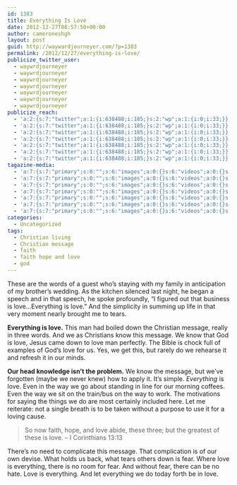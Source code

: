 ```yaml
---
id: 1383
title: Everything Is Love
date: 2012-12-27T08:57:50+00:00
author: cameroneshgh
layout: post
guid: http://waywardjourneyer.com/?p=1383
permalink: /2012/12/27/everything-is-love/
publicize_twitter_user:
  - waywrdjourneyer
  - waywrdjourneyer
  - waywrdjourneyer
  - waywrdjourneyer
  - waywrdjourneyer
  - waywrdjourneyer
  - waywrdjourneyer
publicize_reach:
  - 'a:2:{s:7:"twitter";a:1:{i:638488;i:185;}s:2:"wp";a:1:{i:0;i:33;}}'
  - 'a:2:{s:7:"twitter";a:1:{i:638488;i:185;}s:2:"wp";a:1:{i:0;i:33;}}'
  - 'a:2:{s:7:"twitter";a:1:{i:638488;i:185;}s:2:"wp";a:1:{i:0;i:33;}}'
  - 'a:2:{s:7:"twitter";a:1:{i:638488;i:185;}s:2:"wp";a:1:{i:0;i:33;}}'
  - 'a:2:{s:7:"twitter";a:1:{i:638488;i:185;}s:2:"wp";a:1:{i:0;i:33;}}'
  - 'a:2:{s:7:"twitter";a:1:{i:638488;i:185;}s:2:"wp";a:1:{i:0;i:33;}}'
  - 'a:2:{s:7:"twitter";a:1:{i:638488;i:185;}s:2:"wp";a:1:{i:0;i:33;}}'
tagazine-media:
  - 'a:7:{s:7:"primary";s:0:"";s:6:"images";a:0:{}s:6:"videos";a:0:{}s:11:"image_count";i:0;s:6:"author";s:8:"19879429";s:7:"blog_id";s:8:"19280981";s:9:"mod_stamp";s:19:"2012-12-27 13:57:50";}'
  - 'a:7:{s:7:"primary";s:0:"";s:6:"images";a:0:{}s:6:"videos";a:0:{}s:11:"image_count";i:0;s:6:"author";s:8:"19879429";s:7:"blog_id";s:8:"19280981";s:9:"mod_stamp";s:19:"2012-12-27 13:57:50";}'
  - 'a:7:{s:7:"primary";s:0:"";s:6:"images";a:0:{}s:6:"videos";a:0:{}s:11:"image_count";i:0;s:6:"author";s:8:"19879429";s:7:"blog_id";s:8:"19280981";s:9:"mod_stamp";s:19:"2012-12-27 13:57:50";}'
  - 'a:7:{s:7:"primary";s:0:"";s:6:"images";a:0:{}s:6:"videos";a:0:{}s:11:"image_count";i:0;s:6:"author";s:8:"19879429";s:7:"blog_id";s:8:"19280981";s:9:"mod_stamp";s:19:"2012-12-27 13:57:50";}'
  - 'a:7:{s:7:"primary";s:0:"";s:6:"images";a:0:{}s:6:"videos";a:0:{}s:11:"image_count";i:0;s:6:"author";s:8:"19879429";s:7:"blog_id";s:8:"19280981";s:9:"mod_stamp";s:19:"2012-12-27 13:57:50";}'
  - 'a:7:{s:7:"primary";s:0:"";s:6:"images";a:0:{}s:6:"videos";a:0:{}s:11:"image_count";i:0;s:6:"author";s:8:"19879429";s:7:"blog_id";s:8:"19280981";s:9:"mod_stamp";s:19:"2012-12-27 13:57:50";}'
  - 'a:7:{s:7:"primary";s:0:"";s:6:"images";a:0:{}s:6:"videos";a:0:{}s:11:"image_count";i:0;s:6:"author";s:8:"19879429";s:7:"blog_id";s:8:"19280981";s:9:"mod_stamp";s:19:"2012-12-27 13:57:50";}'
categories:
  - Uncategorized
tags:
  - Christian living
  - Christian message
  - faith
  - faith hope and love
  - god
---
```

These are the words of a guest who&#8217;s staying with my family in anticipation of my brother&#8217;s wedding. As the kitchen silenced last night, he began a speech and in that speech, he spoke profoundly, &#8220;I figured out that business is love&#8230;Everything is love.&#8221; And the simplicity in summing up life in that very moment nearly brought me to tears.

**Everything is love.** This man had boiled down the Christian message, really in three words. And we as Christians know this message. We know that God is love, Jesus came down to love man perfectly. The Bible is chock full of examples of God&#8217;s love for us. Yes, we get this, but rarely do we rehearse it and refresh it in our minds.

**Our head knowledge isn&#8217;t the problem.** We know the message, but we&#8217;ve forgotten (maybe we never knew) how to apply it. It&#8217;s simple. _Everything_ is love. Even in the way we go about standing in line for our morning coffees. Even the way we sit on the train/bus on the way to work. The motivations for saying the things we do are most certainly included here. Let me reiterate: not a single breath is to be taken without a purpose to use it for a loving cause.

> So now faith, hope, and love abide, these three; but the greatest of these is love. &#8211; I Corinthians 13:13

There&#8217;s no need to complicate this message. That complication is of our own devise. What holds us back, what tears others down is fear. Where love is everything, there is no room for fear. And without fear, there can be no hate. Love is everything. And let everything we do today forth be in love.
